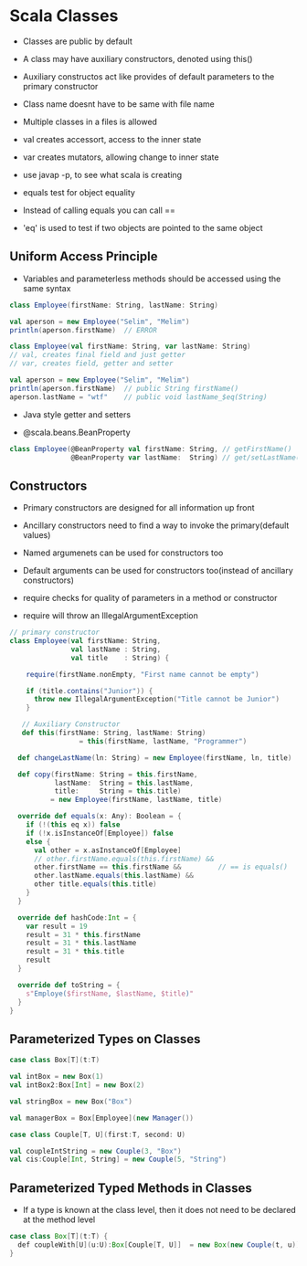 # Scala Classes

- Classes are public by default
- A class may have auxiliary constructors, denoted using this()
- Auxiliary constructos act like provides of default parameters to the primary constructor
- Class name doesnt have to be same with file name
- Multiple classes in a files is allowed

- val creates accessort, access to the inner state
- var creates mutators, allowing change to inner state
- use javap -p, to see what scala is creating

- equals test for object equality
- Instead of calling equals you can call ==
- 'eq' is used to test if two objects are pointed to the same object


## Uniform Access Principle

- Variables and parameterless methods should be accessed using the same syntax

```scala
class Employee(firstName: String, lastName: String)

val aperson = new Employee("Selim", "Melim")
println(aperson.firstName)  // ERROR

class Employee(val firstName: String, var lastName: String)
// val, creates final field and just getter
// var, creates field, getter and setter

val aperson = new Employee("Selim", "Melim")
println(aperson.firstName)  // public String firstName()
aperson.lastName = "wtf"    // public void lastName_$eq(String)
```

* Java style getter and setters

- @scala.beans.BeanProperty

```scala
class Employee(@BeanProperty val firstName: String, // getFirstName()
               @BeanProperty var lastName:  String) // get/setLastName()
```


## Constructors

- Primary constructors are designed for all information up front
- Ancillary constructors need to find a way to invoke the primary(default values)
- Named argumenets can be used for constructors too
- Default arguments can be used for constructors too(instead of ancillary constructors)

- require checks for quality of parameters in a method or constructor
- require will throw an IllegalArgumentException

```scala
// primary constructor
class Employee(val firstName: String,
               val lastName : String,
               val title    : String) {

    require(firstName.nonEmpty, "First name cannot be empty")

    if (title.contains("Junior")) {
      throw new IllegalArgumentException("Title cannot be Junior")
    }

   // Auxiliary Constructor
   def this(firstName: String, lastName: String)
                 = this(firstName, lastName, "Programmer")

  def changeLastName(ln: String) = new Employee(firstName, ln, title)

  def copy(firstName: String = this.firstName,
           lastName:  String = this.lastName,
           title:     String = this.title)
          = new Employee(firstName, lastName, title)

  override def equals(x: Any): Boolean = {
    if (!(this eq x)) false
    if (!x.isInstanceOf[Employee]) false
    else {
      val other = x.asInstanceOf[Employee]
      // other.firstName.equals(this.firstName) &&
      other.firstName == this.firstName &&         // == is equals()
      other.lastName.equals(this.lastName) &&
      other title.equals(this.title)
    }
  }

  override def hashCode:Int = {
    var result = 19
    result = 31 * this.firstName
    result = 31 * this.lastName
    result = 31 * this.title
    result
  }

  override def toString = {
    s"Employe($firstName, $lastName, $title)"
  }
}
```

## Parameterized Types on Classes


```scala
case class Box[T](t:T)

val intBox = new Box(1)
val intBox2:Box[Int] = new Box(2)

val stringBox = new Box("Box")

val managerBox = Box[Employee](new Manager())

case class Couple[T, U](first:T, second: U)

val coupleIntString = new Couple(3, "Box")
val cis:Couple[Int, String] = new Couple(5, "String")

```

## Parameterized Typed Methods in Classes

- If a type is known at the class level, then it does not need to be declared at
  the method level

```java
case class Box[T](t:T) {
  def coupleWith[U](u:U):Box[Couple[T, U]]  = new Box(new Couple(t, u))
}
```
